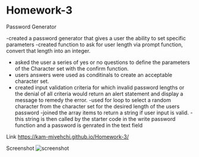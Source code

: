 # Homework-3 
Password Generator


-created a password generator that gives a user the ability to set specific parameters
-created function to ask for user length via prompt function, convert that length into an integer.
- asked the user a series of yes or no questions to define the parameters of the Character set with the confirm function.
- users answers were used as conditinals to create an acceptable character set.
- created input validation criteria for which invalid password lengths or the denial of all criteria would return an alert statement and display a message to remedy the error.
-used for loop to select a random character from the character set for the desired length of the users password
-joined the array items to return a string if user input is valid.
-this string is then called by the starter code in the write password function and a password is genrated in the text field

Link
https://kam-mivehchi.github.io/Homework-3/

Screenshot
![screenshot](C:\Users\Kamyar\Pictures\PasswordGenerator.PNG)
